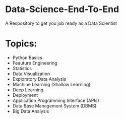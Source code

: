 # Data-Science-End-To-End
A Respository to get you job ready as a Data Scientist

# Topics:
- Python Basics
- Feauture Engineering
- Statistics
- Data Visualization
- Exploratory Data Analysis
- Machine Learning (Shallow Learning)
- Deep Learning
- Deployment
- Application Programming Interface (APIs)
- Data Base Management System (DBMS)
- Big Data Analysis
